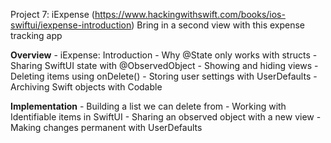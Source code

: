 Project 7: iExpense (https://www.hackingwithswift.com/books/ios-swiftui/iexpense-introduction)
Bring in a second view with this expense tracking app

**Overview**
    - iExpense: Introduction
    -     Why @State only works with structs
    -     Sharing SwiftUI state with @ObservedObject
    -     Showing and hiding views
    -     Deleting items using onDelete()
    -     Storing user settings with UserDefaults
    -     Archiving Swift objects with Codable


**Implementation**
    -     Building a list we can delete from
    -     Working with Identifiable items in SwiftUI
    -     Sharing an observed object with a new view
    -     Making changes permanent with UserDefaults
